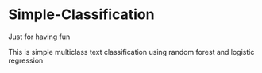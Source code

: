 # Simple-Classification
Just for having fun

This is simple multiclass text classification using random forest and logistic regression
